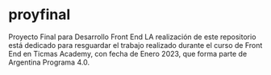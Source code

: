 # proyfinal
Proyecto Final para Desarrollo Front End
LA realización de este repositorio está dedicado para resguardar el trabajo realizado durante el curso de Front End en Ticmas Academy, con fecha de Enero 2023, que forma parte de Argentina Programa 4.0.
